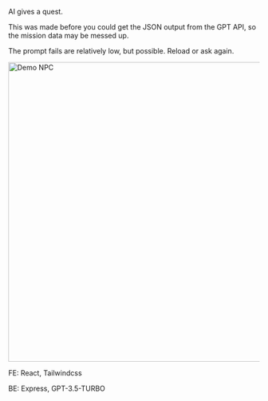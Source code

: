 
AI gives a quest.

This was made before you could get the JSON output from the GPT API, so the mission data may be messed up.

The prompt fails are relatively low, but possible. Reload or ask again.

<img src="https://github.com/lmlassiter/Battle-Gods-3/blob/main/Quest_Giver_Demo.gif" alt="Demo NPC" width="600">

FE: React, Tailwindcss

BE: Express, GPT-3.5-TURBO
 
